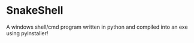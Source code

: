 # SnakeShell
A windows shell/cmd program written in python and compiled into an exe using pyinstaller!
